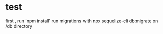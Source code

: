 # test

first , run 'npm install'
run migrations with  npx sequelize-cli db:migrate on /db directory
